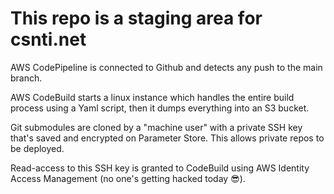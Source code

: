# This repo is a staging area for csnti.net

AWS CodePipeline is connected to Github and detects any push to the main branch.

AWS CodeBuild starts a linux instance which handles the entire build process using a Yaml script,
then it dumps everything into an S3 bucket.

Git submodules are cloned by a "machine user" with a private SSH key 
that's saved and encrypted on Parameter Store. 
This allows private repos to be deployed.

Read-access to this SSH key is granted to CodeBuild using AWS Identity Access Management
(no one's getting hacked today 😎).

